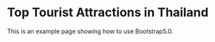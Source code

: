 Top Tourist Attractions in Thailand
======================
This is an example page showing how to use Bootstrap5.0.